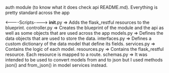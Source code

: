 auth module (to know what it does check api README.md). Everything is pretty standard across the app

<----Scripts---->
__init__.py => Adds the flask_restful resources to the blueprint.
controller.py => Creates the blueprint of the module and the api as well as some objects that are used across the app
models.py => Defines the data objects that are used to store the data.
interfaces.py => Defines a custom dictionary of the data model that define its fields.
services.py => Contains the logic of each model.
resources.py => Contains the flask_restful resource. Each resource is mapped to a route.
schemas.py => It was intended to be used to convert models from and to json but I used methods json() and from_json() in model services instead.